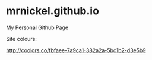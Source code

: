 mrnickel.github.io
==================

My Personal Github Page


Site colours:

http://coolors.co/fbfaee-7a9ca1-382a2a-5bc1b2-d3e5b9